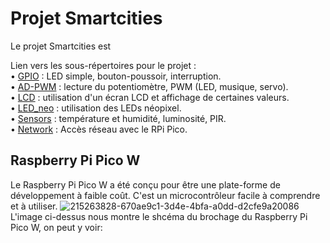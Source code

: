 # Projet Smartcities
Le projet Smartcities est 

Lien vers les sous-répertoires pour le projet :                                                                                                                                 
• [GPIO](GPIO) : LED simple, bouton-poussoir, interruption.                                                                                        
• [AD-PWM](AD-PWM) : lecture du potentiomètre, PWM (LED, musique, servo).                                                                           
• [LCD](LCD) : utilisation d'un écran LCD et affichage de certaines valeurs.                                              
• [LED_neo](LED_neo) : utilisation des LEDs néopixel.                                     
• [Sensors](sensors) : température et humidité, luminosité, PIR.                                              
• [Network](network) : Accès réseau avec le RPi Pico.   

## Raspberry Pi Pico W                                                                                                                                                                                                                                        
Le Raspberry Pi Pico W a été conçu pour être une plate-forme de développement à faible coût. C'est un microcontrôleur facile à comprendre et à utiliser.
![215263828-670ae9c1-3d4e-4bfa-a0dd-d2cfe9a20086](https://user-images.githubusercontent.com/124890653/222923816-5105b172-7b77-4d11-bca6-92ee978b5715.png)                                                                                               
L'image ci-dessus nous montre le shcéma du brochage du Raspberry Pi Pico W, on peut y voir:
